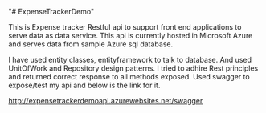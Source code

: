 "# ExpenseTrackerDemo" 

This is Expense tracker Restful api to support front end applications to serve data as data service. This api is currently hosted in Microsoft Azure and serves data from sample Azure sql database.

I have used entity classes, entityframework to talk to database. And used UnitOfWork and Repository design patterns. I tried to adhire Rest principles and returned correct response to all methods exposed. Used swagger to expose/test my api and below is the link for it.

http://expensetrackerdemoapi.azurewebsites.net/swagger


